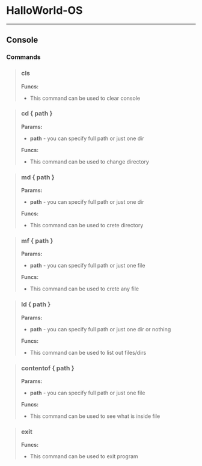 # HalloWorld-OS
--- 
## Console
### Commands

> ### cls  
>     
> **Funcs:**  
> - This command can be used to clear console 

> ### cd { path }  
> **Params:**  
> - **path** - you can specify full path or just one dir
>     
> **Funcs:**  
> - This command can be used to change directory  

> ### md { path }  
> **Params:**  
> - **path** - you can specify full path or just one dir  
> 
> **Funcs:**  
> - This command can be used to crete directory

> ### mf { path }  
> **Params:**  
> - **path** - you can specify full path or just one file  
> 
> **Funcs:**  
> - This command can be used to crete any file

> ### ld { path }  
> **Params:**  
> - **path** - you can specify full path or just one dir or nothing
> 
> **Funcs:**  
> - This command can be used to list out files/dirs

> ### contentof { path }  
> **Params:**  
> - **path** - you can specify full path or just one file 
> 
> **Funcs:**  
> - This command can be used to see what is inside file

> ### exit  
> 
> **Funcs:**  
> - This command can be used to exit program